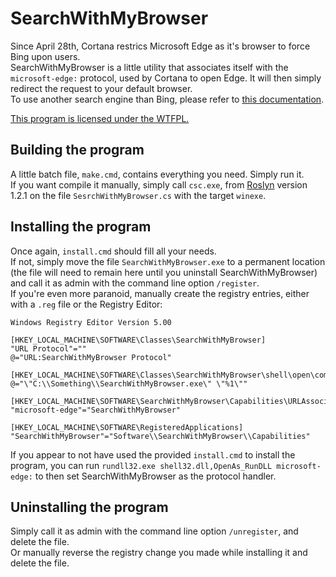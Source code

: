 # SearchWithMyBrowser

Since April 28th, Cortana restrics Microsoft Edge as it's browser to force Bing upon users.  
SearchWithMyBrowser is a little utility that associates itself with the `microsoft-edge:` protocol, used by Cortana to open Edge. It will then simply redirect the request to your default browser.  
To use another search engine than Bing, please refer to [this documentation](https://github.com/charlesmilette/SearchWithMyBrowser/blob/master/CustomSearchEngine.md).  

[This program is licensed under the WTFPL.](https://raw.githubusercontent.com/charlesmilette/SearchWithMyBrowser/master/LICENSE)

## Building the program

A little batch file, `make.cmd`, contains everything you need. Simply run it.  
If you want compile it manually, simply call `csc.exe`, from [Roslyn](https://github.com/dotnet/roslyn) version 1.2.1 on the file `SesrchWithMyBrowser.cs` with the target `winexe`.

## Installing the program

Once again, `install.cmd` should fill all your needs.  
If not, simply move the file `SearchWithMyBrowser.exe` to a permanent location (the file will need to remain here until you uninstall SearchWithMyBrowser) and call it as admin with the command line option `/register`.  
If you're even more paranoid, manually create the registry entries, either with a `.reg` file or the Registry Editor:  

```registry
Windows Registry Editor Version 5.00

[HKEY_LOCAL_MACHINE\SOFTWARE\Classes\SearchWithMyBrowser]
"URL Protocol"=""
@="URL:SearchWithMyBrowser Protocol"

[HKEY_LOCAL_MACHINE\SOFTWARE\Classes\SearchWithMyBrowser\shell\open\command]
@="\"C:\\Something\\SearchWithMyBrowser.exe\" \"%1\""

[HKEY_LOCAL_MACHINE\SOFTWARE\SearchWithMyBrowser\Capabilities\URLAssociations]
"microsoft-edge"="SearchWithMyBrowser"

[HKEY_LOCAL_MACHINE\SOFTWARE\RegisteredApplications]
"SearchWithMyBrowser"="Software\\SearchWithMyBrowser\\Capabilities"
```  

If you appear to not have used the provided `install.cmd` to install the program, you can run `rundll32.exe shell32.dll,OpenAs_RunDLL microsoft-edge:` to then set SearchWithMyBrowser as the protocol handler.

## Uninstalling the program

Simply call it as admin with the command line option `/unregister`, and delete the file.  
Or manually reverse the registry change you made while installing it and delete the file.